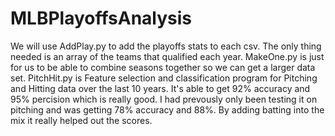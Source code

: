 # MLBPlayoffsAnalysis
We will use AddPlay.py to add the playoffs stats to each csv. The only thing needed is an array of the teams that qualified each year.
MakeOne.py is just for us to be able to combine seasons together so we can get a larger data set.
PitchHit.py is Feature selection and classification program for Pitching and Hitting data over the last 10 years. It's able to get 92% accuracy and 95% percision which is really good. I had prevously only been testing it on pitching and was getting 78% accuracy and 88%. By adding batting into the mix it really helped out the scores.
